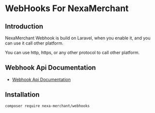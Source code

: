 # WebHooks For NexaMerchant

## Introduction

NexaMerchant Webhook is build on Laravel, when you enable it, and you can use it call other platform.

You can use http, https, or any other protocol to call other platform.

## Webhook Api Documentation

- [Webhook Api Documentation](https://nexamerchant.com/docs/webhooks)

## Installation

```bash
composer require nexa-merchant/webhooks
```


